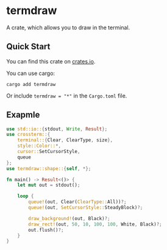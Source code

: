 # termdraw

A crate, which allows you to draw in the terminal.

## Quick Start

You can find this crate on [crates.io](https://crates.io/crates/termdraw).

You can use cargo:
```console
cargo add termdraw
```
Or include `termdraw = "*"` in the `Cargo.toml` file.

## Exapmle

```rust
use std::io::{stdout, Write, Result};
use crossterm::{
    terminal::{Clear, ClearType, size},
    style::Color::*,
    cursor::SetCursorStyle,
    queue
};
use termdraw::shape::{self, *};

fn main() -> Result<()> {
    let mut out = stdout();

    loop {
        queue!(out, Clear(ClearType::All))?;
        queue!(out, SetCursorStyle::SteadyBlock)?;

        draw_background!(out, Black)?;
        draw_rect!(out, 50, 10, 100, 100, White, Black)?;
        out.flush()?;
    }
}
```
